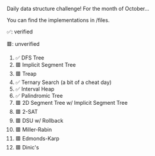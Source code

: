 Daily data structure challenge! For the month of October...

You can find the implementations in /files.

✅: verified

🟥: unverified

1.  ✅ DFS Tree
2.  🟥 Implicit Segment Tree
3.  🟥 Treap
4.  ✅ Ternary Search (a bit of a cheat day)
5.  ✅ Interval Heap
6.  ✅ Palindromic Tree
7.  🟥 2D Segment Tree w/ Implicit Segment Tree
8.  🟥 2-SAT
9.  🟥 DSU w/ Rollback
10. 🟥 Miller-Rabin
11. 🟥 Edmonds-Karp
12. 🟥 Dinic's
